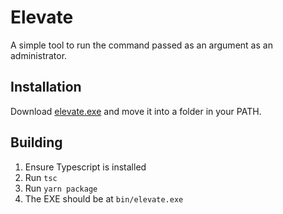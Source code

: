 # Elevate

A simple tool to run the command passed as an argument as an administrator.

## Installation

Download [elevate.exe](https://github.com/0J3/Elevate/releases/latest/download/elevate.exe) and move it into a folder in your PATH.

## Building

1. Ensure Typescript is installed
2. Run `tsc`
3. Run `yarn package`
4. The EXE should be at `bin/elevate.exe`
